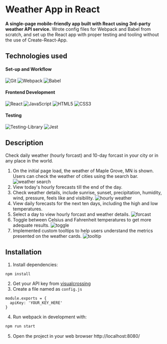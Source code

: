 # Weather App in React
**A single-page mobile-friendly app built with React using 3rd-party weather API service.**
Wrote config files for Webpack and Babel from scratch, and set up the React app with proper testing and tooling without the use of Create-React-App.

## Technologies used
#### Set-up and Workflow
![Git](https://img.shields.io/badge/git-%23F05033.svg?style=for-the-badge&logo=git&logoColor=white)
![Webpack](https://img.shields.io/badge/webpack-%238DD6F9.svg?style=for-the-badge&logo=webpack&logoColor=black)
![Babel](https://img.shields.io/badge/Babel-F9DC3e?style=for-the-badge&logo=babel&logoColor=black)

#### Frontend Development
![React](https://img.shields.io/badge/react-%2320232a.svg?style=for-the-badge&logo=react&logoColor=%2361DAFB)
![JavaScript](https://img.shields.io/badge/javascript-%23323330.svg?style=for-the-badge&logo=javascript&logoColor=%23F7DF1E)
![HTML5](https://img.shields.io/badge/html5-%23E34F26.svg?style=for-the-badge&logo=html5&logoColor=white)
![CSS3](https://img.shields.io/badge/css3-%231572B6.svg?style=for-the-badge&logo=css3&logoColor=white)

#### Testing
![Testing-Library](https://img.shields.io/badge/-TestingLibrary-%23E33332?style=for-the-badge&logo=testing-library&logoColor=white)
![Jest](https://img.shields.io/badge/-jest-%23C21325?style=for-the-badge&logo=jest&logoColor=white)

## Description
Check daily weather (hourly forcast) and 10-day forcast in your city or in any place in the world. 

1. On the initial page load, the weather of Maple Grove, MN is shown. Users can check the weather of cities using the search bar.
![weather search](https://user-images.githubusercontent.com/84343573/179142020-5717b105-75d8-45c4-8455-2247fe2f6617.gif)
2. View today's hourly forecasts till the end of the day.
3. Check weather details, include sunrise, sunset, precipitation, humidity, wind, pressure, feels like and visibility.
![hourly weather](https://user-images.githubusercontent.com/84343573/179142875-c297b5aa-ebcd-4734-99b6-0ecf84d2113a.gif)
4. View daily forecasts for the next ten days, including the high and low temperatures.
5. Select a day to view hourly forcast and weather details.
![forcast](https://user-images.githubusercontent.com/84343573/179143362-692d44bf-e9d0-449c-b1d7-4291971cff9d.gif)
6. Toggle between Celsius and Fahrenheit temperatures to get more adequate results.
![toggle](https://user-images.githubusercontent.com/84343573/179143767-4a316350-0d90-4a88-87a1-d0c83f6f89b8.gif)
7. Implemented custom tooltips to help users understand the metrics presented on the weather cards.
![tooltip](https://user-images.githubusercontent.com/84343573/179144070-9a1090f0-1655-4b16-8e6b-c0f0464968d7.gif)

## Installation
1. Install dependencies:
```bash
npm install
```
2. Get your API key from [visualcrossing](https://www.visualcrossing.com/)
3. Create a file named as `config.js`
```
module.exports = {
  apiKey: 'YOUR_KEY_HERE'
}
```
4. Run webpack in development with:
```bash
npm run start
```
5. Open the project in your web browser http://localhost:8080/ 
